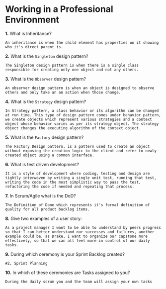 # Working in a Professional Environment

**1.** What is Inheritance?

<!-- enter you answer in the space below -->

```
An inheritance is when the child element has properties on it showing who it's direct parent is.
```

**2.** What is the `Singleton` design pattern?

<!-- enter you answer in the space below -->

```
The Singleton design pattern is when there is a single class responsible for creating only one object and not any others.
```

**3.** What is the `Observer` design pattern?

<!-- enter you answer in the space below -->

```
An observer design pattern is when an object is designed to observe others and only take an an action when those change.

```

**4.** What is the `Strategy` design pattern?

<!-- enter you answer in the space below -->

```
In Strategy pattern, a class behavior or its algorithm can be changed at run time. This type of design pattern comes under behavior pattern, we create objects which represent various strategies and a context object whose behavior varies as per its strategy object. The strategy object changes the executing algorithm of the context object.
```

**5.** What is the `Factory` design pattern?

<!-- enter you answer in the space below -->

```
The Factory Design pattern, is a pattern used to create an object without exposing the creation logic to the client and refer to newly created object using a common interface.
```

**6.** What is test driven development?

<!-- enter you answer in the space below -->

```
It is a style of development where coding, testing and design are tightly interwoven by writing a single unit test, running that test, writing the code in the most simplistic way to pass the test, refactoring the code if needed and repeating that process.
```

**7.** In Scrum/Agile what is the DoD?

<!-- enter you answer in the space below -->

```
The Definition of Done which represents it's formal definition of quality for all product backlog items.
```

**8.** Give two examples of a user story:

<!-- enter you answer in the space below -->

```
As a project manager I want to be able to understand by peers progress so that I can better understand our successes and failures, another example could be, as Drake, I want to organize our capstone more effectively, so that we can all feel more in control of our daily tasks.

```

**9.** During which ceremony is your Sprint Backlog created?

<!-- enter you answer in the space below -->

```
#2, Sprint Planning
```

**10.** In which of these ceremonies are Tasks assigned to you?

<!-- enter you answer in the space below -->

```
During the daily scrum you and the team will assign your own tasks
```
